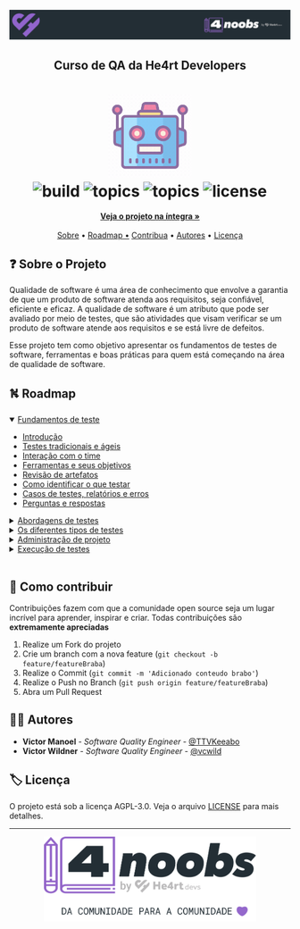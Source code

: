 <!-- Logo 4noobs -->

<p align="center">
  <a href="https://github.com/he4rt/4noobs" target="_blank">
    <img src="docs/.vuepress/public/images/header_4noobs.svg">
  </a>
</p>

<!-- Title -->

<p align="center">
  <h2 align="center">Curso de QA da He4rt Developers</h2>

  <h1 align="center">

  <img src=".github/qa.gif" alt="Imagem de QA" width="150">
  </br>
  <img src="https://img.shields.io/github/workflow/status/vcwild/qa4noobs/deploy?style=flat-square&color=blueviolet" alt="build" />

  <img src="https://img.shields.io/badge/topics-42-blueviolet?style=flat-square" alt="topics" />
  <img src="https://img.shields.io/tokei/lines/github/vcwild/qa4noobs?color=blueviolet&style=flat-square" alt="topics" />
  <img src="https://img.shields.io/github/license/vcwild/qa4noobs?color=blueviolet&style=flat-square" alt="license" />

</h1>

  <p align="center">
    <a href="https://vcwild.github.io/qa4noobs/" > <strong>Veja o projeto na íntegra »</strong></a>
    <br />
    <br />
    <a href="#about">Sobre</a> •
    <a href="#ROADMAP">Roadmap •</a>
    <a href="#contribute">Contribua</a> •
    <a href="#author">Autores</a> •
    <a href="#license">Licença</a>
  </p>
</p>

 <!-- ABOUT THE PROJECT -->

## ❓ Sobre o Projeto <a id="about"></a>

Qualidade de software é uma área de conhecimento que envolve a garantia de que um produto de software atenda aos requisitos, seja confiável, eficiente e eficaz. A qualidade de software é um atributo que pode ser avaliado por meio de testes, que são atividades que visam verificar se um produto de software atende aos requisitos e se está livre de defeitos.

Esse projeto tem como objetivo apresentar os fundamentos de testes de software, ferramentas e boas práticas para quem está começando na área de qualidade de software.

<!-- ROADMAP OF PROJECT -->

## ⛕ Roadmap <a id="ROADMAP"></a>

<details open>
  <summary> <a href="src/00-FOUNDATIONS.md">Fundamentos de teste </a> </summary>

- [Introdução](docs/00-fundacao/00-intro.md)
- [Testes tradicionais e ágeis](docs/00-fundacao/01-tradicionais-vs-ageis.md)
- [Interação com o time](docs/00-fundacao/02-interacao.md)
- [Ferramentas e seus objetivos](docs/00-fundacao/03-ferramentas.md)
- [Revisão de artefatos](docs/00-fundacao/04-artefatos.md)
- [Como identificar o que testar](docs/00-fundacao/05-identificar.md)
- [Casos de testes, relatórios e erros](docs/00-fundacao/06-casos-relator-incidentes.md)
- [Perguntas e respostas](docs/00-fundacao/07-questions.md)

</details>

<details>

  <summary> <a href="src/01-ABORDAGENS.md">Abordagens de testes </a> </summary>

- [Tipos de abordagens](docs/01-abordagens/00-intro.md)
- [Caixa branca](docs/01-abordagens/01-caixa-branca.md)
- [Caixa preta](docs/01-abordagens/02-caixa-preta.md)
- [Caixa cinza](docs/01-abordagens/03-caixa-cinza.md)

</details>

<details>

  <summary> <a href="src/02-TIPOS.md">Os diferentes tipos de testes</a> </summary>

- [Tipos de testes](docs/02-tipos/00-intro.md)
- [Teste de funcionalidade](docs/02-tipos/01-funcionais.md)
- [Teste de aceitação](docs/02-tipos/02-uat.md)
- [Teste exploratório](docs/02-tipos/03-exploratorio.md)
- [Teste de sanidade](docs/02-tipos/04-sanidade.md)
- [Teste de regressão](docs/02-tipos/05-regressao.md)
- [Teste de unidade](docs/02-tipos/06-unidade.md)
- [Teste de fumaça](docs/02-tipos/07-smoke.md)
- [Teste de integração](docs/02-tipos/08-integracao.md)
- [Teste não-funcional](docs/02-tipos/09-nao-funcionais.md)
- [Teste de carga](docs/02-tipos/10-carga.md)
- [Teste de performance](docs/02-tipos/11-performance.md)
- [Teste de stress](docs/02-tipos/12-stress.md)
- [Teste de segurança](docs/02-tipos/13-pentest.md)
- [Teste de acessibilidade](docs/02-tipos/14-acessibilidade.md)
- [Teste de compatibilidade](docs/02-tipos/15-compatibilidade.md)

</details>

<details>

  <summary> <a href="src/03-ADMIN.md">Administração de projeto</a> </summary>

- [Introdução](docs/03-admin/00-intro.md)
- [Planejamento de testes](docs/03-admin/01-plan.md)
- [Priorização de requisitos](docs/03-admin/01-priorizacao.md)
- [O ciclo de vida do software](docs/03-admin/02-sldc.md)
- [Método Ágil](docs/03-admin/03-agile.md)
- [Método Scrum](docs/03-admin/04-scrum.md)
- [Método Kanban](docs/03-admin/05-kanban.md)
- [Método Waterfall](docs/03-admin/06-waterfall.md)
- [Método V-Model](docs/03-admin/07-v-model.md)
- [Elaborando um relatório de testes](docs/03-admin/08-report.md)
- [Verificação e validação de testes](docs/03-admin/09-verificacao.md)

</details>

<details>

  <summary> <a href="src/04-EXECUCAO.md">Execução de testes</a> </summary>

- [Construindo casos de teste](docs/04-execucao/00-intro.md)
- [Teste manual](docs/04-execucao/01-manual.md)
- [Teste automatizado](docs/04-execucao/02-automatizado.md)

</details>
<br>
<!-- CONTRIBUTING -->

## 🤝 Como contribuir <a id="contribute"></a>

Contribuições fazem com que a comunidade open source seja um lugar incrível para aprender, inspirar e criar. Todas contribuições
são **extremamente apreciadas**

1. Realize um Fork do projeto
2. Crie um branch com a nova feature (`git checkout -b feature/featureBraba`)
3. Realize o Commit (`git commit -m 'Adicionado conteudo brabo'`)
4. Realize o Push no Branch (`git push origin feature/featureBraba`)
5. Abra um Pull Request

## 💁‍♂️ Autores <a id="author"></a>

- **Victor Manoel** - _Software Quality Engineer_ - [@TTVKeeabo](https://www.twitch.tv/keeabo)
- **Victor Wildner** - _Software Quality Engineer_ - [@vcwild](https://twitter.com/vcwild)

## 🏷️ Licença <a id="license"></a>

O projeto está sob a licença AGPL-3.0. Veja o arquivo [LICENSE](LICENSE) para mais detalhes.

---

<p align="center">
  <a href="https://github.com/he4rt/4noobs" target="_blank">
    <img src="docs/.vuepress/public/images/footer_4noobs.svg" width="380">
  </a>
</p>
